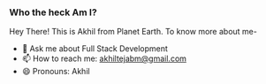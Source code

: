 ### Who the heck Am I?
Hey There! 
This is Akhil from Planet Earth.
To know more about me-
- 💬 Ask me about Full Stack Development
- 📫 How to reach me: akhiltejabm@gmail.com
- 😄 Pronouns: Akhil
